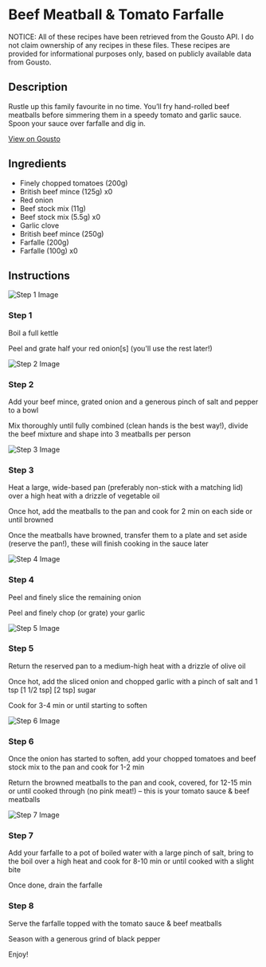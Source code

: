 # Beef Meatball & Tomato Farfalle

NOTICE: All of these recipes have been retrieved from the Gousto API. I do not claim ownership of any recipes in these files. These recipes are provided for informational purposes only, based on publicly available data from Gousto.

## Description

Rustle up this family favourite in no time. You’ll fry hand-rolled beef meatballs before simmering them in a speedy tomato and garlic sauce. Spoon your sauce over farfalle and dig in.

[View on Gousto](https://www.gousto.co.uk/recipes/cookbook/beef-meatball-tomato-pasta)

## Ingredients

- Finely chopped tomatoes (200g)
- British beef mince (125g) x0
- Red onion
- Beef stock mix (11g)
- Beef stock mix (5.5g) x0
- Garlic clove
- British beef mince (250g)
- Farfalle (200g)
- Farfalle (100g) x0

## Instructions

![Step 1 Image](https://production-media.gousto.co.uk/cms/recipe-step-image/Step-1-1676375453986-x200.jpg)

### Step 1

Boil a full kettle

Peel and grate half your red onion[s] (you'll use the rest later!)

![Step 2 Image](https://production-media.gousto.co.uk/cms/recipe-step-image/Step-2-1676375465927-x200.jpg)

### Step 2

Add your beef mince, grated onion and a generous pinch of salt and pepper to a bowl

Mix thoroughly until fully combined (clean hands is the best way!), divide the beef mixture and shape into 3 meatballs per person

![Step 3 Image](https://production-media.gousto.co.uk/cms/recipe-step-image/Step-3-1676375471113-x200.jpg)

### Step 3

Heat a large, wide-based pan (preferably non-stick with a matching lid) over a high heat with a drizzle of vegetable oil

Once hot, add the meatballs to the pan and cook for 2 min on each side or until browned

Once the meatballs have browned, transfer them to a plate and set aside (reserve the pan!), these will finish cooking in the sauce later

![Step 4 Image](https://production-media.gousto.co.uk/cms/recipe-step-image/Step-4-1676375477225-x200.jpg)

### Step 4

Peel and finely slice the remaining onion

Peel and finely chop (or grate) your garlic

![Step 5 Image](https://production-media.gousto.co.uk/cms/recipe-step-image/Step-5-1698170413996-x200.jpg)

### Step 5

Return the reserved pan to a medium-high heat with a drizzle of olive oil

Once hot, add the sliced onion and chopped garlic with a pinch of salt and 1 tsp <span class="text-purple">[1 1/2 tsp]</span> <span class="text-danger">[2 tsp] </span>sugar

Cook for 3-4 min or until starting to soften

![Step 6 Image](https://production-media.gousto.co.uk/cms/recipe-step-image/Step-6-1676375526036-x200.jpg)

### Step 6

Once the onion has started to soften, add your chopped tomatoes and beef stock mix to the pan and cook for 1-2 min

Return the browned meatballs to the pan and cook, covered, for 12-15 min or until cooked through (no pink meat!) – this is your tomato sauce & beef meatballs

![Step 7 Image](https://production-media.gousto.co.uk/cms/recipe-step-image/Step-7-1676375533749-x200.jpg)

### Step 7

Add your farfalle to a pot of boiled water with a large pinch of salt, bring to the boil over a high heat and cook for 8-10 min or until cooked with a slight bite

Once done, drain the farfalle

### Step 8

Serve the farfalle topped with the tomato sauce & beef meatballs

Season with a generous grind of black pepper

Enjoy!

